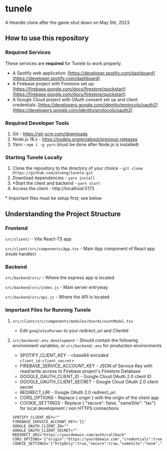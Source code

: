# tunele

A Heardle clone after the game shut down on May 5th, 2023

## How to use this repository

### Required Services

These services are **required** for Tunele to work properly.

- A Spotify web application: [https://developer.spotify.com/dashboard](https://developer.spotify.com/dashboard)
- A Firebase project with Firestore set up: [https://firebase.google.com/docs/firestore/quickstart](https://firebase.google.com/docs/firestore/quickstart)
- A Google Cloud project with OAuth consent set up and client credentials: [https://developers.google.com/identity/protocols/oauth2](https://developers.google.com/identity/protocols/oauth2)

### Required Developer Tools

1. Git - https://git-scm.com/downloads
2. Node.js 18.x - https://nodejs.org/en/about/previous-releases
3. Yarn - `npm i -g yarn` (must be done after Node.js is installed)

### Starting Tunele Locally

1. Clone the repository to the directory of your choice - `git clone https://github.com/alneng/tunele.git`
2. Download dependencies - `yarn install`
3. \*Start the client and backend - `yarn start`
4. Access the client - http://localhost:5173

\* Important files must be setup first; see below

## Understanding the Project Structure

### Frontend

`src/client/` - Vite React-TS app

`src/client/src/components/App.tsx` - Main App component of React app (route handler)

### Backend

`src/backend/src/` - Where the express app is located

`src/backend/src/index.js` - Main server entryway

`src/backend/src/api.js` - Where the API is located

### Important Files for Running Tunele

1. `src/client/src/components/modules/UserAccountModal.tsx`

   - Edit `googleSsoParams` to your redirect_uri and ClientId

2. `src/backend/.env.development` - Should contain the following environment variables, or `src/backend/.env` for production environments

   - SPOTIFY_CLIENT_KEY - <base64 encoded `client_id:client_secret`>
   - FIREBASE_SERVICE_ACCOUNT_KEY - JSON of Service Key with read/write access to Firebase project's Firestore Database
   - GOOGLE_OAUTH_CLIENT_ID - Google Cloud OAuth 2.0 client ID
   - GOOGLE_OAUTH_CLIENT_SECRET - Google Cloud OAuth 2.0 client secret
   - REDIRECT_URI - Google OAuth 2.0 redirect_uri
   - CORS_OPTIONS - Replace { origin } with the origin of the client app
   - COOKIE_SETTINGS - Replace { "secure": false, "sameSite": "lax"} for local development / non HTTPS connections

   ```env
   SPOTIFY_CLIENT_KEY=""
   FIREBASE_SERVICE_ACCOUNT_KEY='{}'
   GOOGLE_OAUTH_CLIENT_ID=""
   GOOGLE_OAUTH_CLIENT_SECRET=""
   REDIRECT_URI="https://yourdomain.com/auth/callback"
   CORS_OPTIONS='{"origin":"https://yourdomain.com","credentials":true,"methods":"GET,POST,OPTIONS"}'
   COOKIE_SETTINGS='{"httpOnly":true,"secure":true,"sameSite":"none","path":"/"}'
   ```
